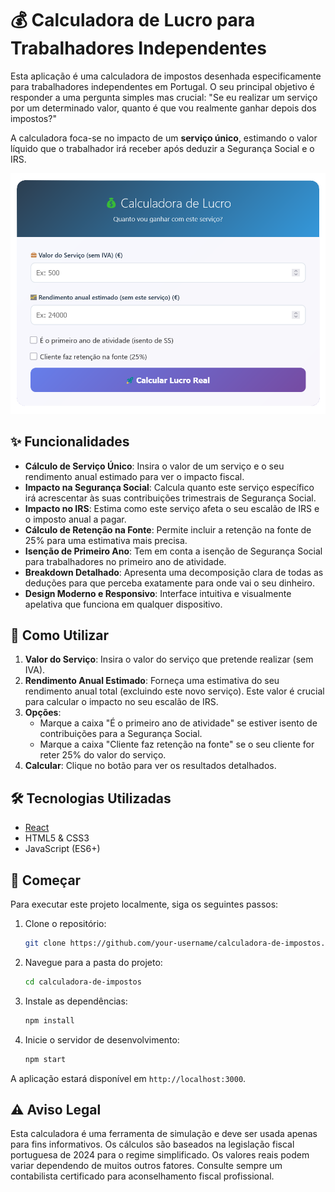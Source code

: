 # 💰 Calculadora de Lucro para Trabalhadores Independentes

Esta aplicação é uma calculadora de impostos desenhada especificamente para trabalhadores independentes em Portugal. O seu principal objetivo é responder a uma pergunta simples mas crucial: "Se eu realizar um serviço por um determinado valor, quanto é que vou realmente ganhar depois dos impostos?"

A calculadora foca-se no impacto de um **serviço único**, estimando o valor líquido que o trabalhador irá receber após deduzir a Segurança Social e o IRS.

<!-- Placeholder para a screenshot da aplicação -->
![Screenshot da Aplicação](App_Screenshot.webp)

## ✨ Funcionalidades

- **Cálculo de Serviço Único**: Insira o valor de um serviço e o seu rendimento anual estimado para ver o impacto fiscal.
- **Impacto na Segurança Social**: Calcula quanto este serviço específico irá acrescentar às suas contribuições trimestrais de Segurança Social.
- **Impacto no IRS**: Estima como este serviço afeta o seu escalão de IRS e o imposto anual a pagar.
- **Cálculo de Retenção na Fonte**: Permite incluir a retenção na fonte de 25% para uma estimativa mais precisa.
- **Isenção de Primeiro Ano**: Tem em conta a isenção de Segurança Social para trabalhadores no primeiro ano de atividade.
- **Breakdown Detalhado**: Apresenta uma decomposição clara de todas as deduções para que perceba exatamente para onde vai o seu dinheiro.
- **Design Moderno e Responsivo**: Interface intuitiva e visualmente apelativa que funciona em qualquer dispositivo.

## 🚀 Como Utilizar

1.  **Valor do Serviço**: Insira o valor do serviço que pretende realizar (sem IVA).
2.  **Rendimento Anual Estimado**: Forneça uma estimativa do seu rendimento anual total (excluindo este novo serviço). Este valor é crucial para calcular o impacto no seu escalão de IRS.
3.  **Opções**:
    - Marque a caixa "É o primeiro ano de atividade" se estiver isento de contribuições para a Segurança Social.
    - Marque a caixa "Cliente faz retenção na fonte" se o seu cliente for reter 25% do valor do serviço.
4.  **Calcular**: Clique no botão para ver os resultados detalhados.

## 🛠️ Tecnologias Utilizadas

- [React](https://reactjs.org/)
- HTML5 & CSS3
- JavaScript (ES6+)

## 🏁 Começar

Para executar este projeto localmente, siga os seguintes passos:

1.  Clone o repositório:
    ```bash
    git clone https://github.com/your-username/calculadora-de-impostos.git
    ```
2.  Navegue para a pasta do projeto:
    ```bash
    cd calculadora-de-impostos
    ```
3.  Instale as dependências:
    ```bash
    npm install
    ```
4.  Inicie o servidor de desenvolvimento:
    ```bash
    npm start
    ```
A aplicação estará disponível em `http://localhost:3000`.

## ⚠️ Aviso Legal

Esta calculadora é uma ferramenta de simulação e deve ser usada apenas para fins informativos. Os cálculos são baseados na legislação fiscal portuguesa de 2024 para o regime simplificado. Os valores reais podem variar dependendo de muitos outros fatores. Consulte sempre um contabilista certificado para aconselhamento fiscal profissional.
